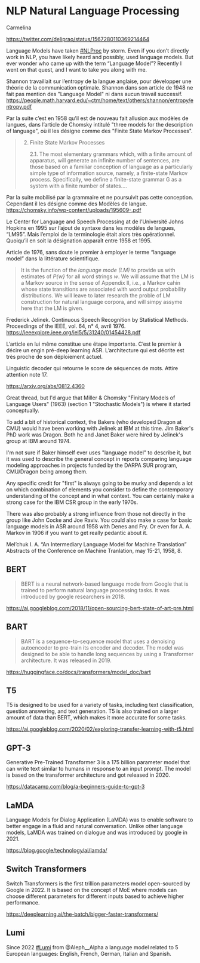 # NLP Natural Language Processing

Carmelina

https://twitter.com/deliprao/status/1567280110369214464

Language Models have taken [#NLProc](https://twitter.com/hashtag/NLProc?src=hashtag_click) by storm. Even if you don’t directly work in NLP, you have likely heard and possibly, used language models. But ever wonder who came up with the term “Language Model”? Recently I went on that quest, and I want to take you along with me.

Shannon travaillait sur l’entropy de la langue anglaise, pour développer une théorie de la communication optimale. Shannon dans son article de 1948 ne fait pas mention des "Language Model" ni dans aucun travail successif. https://people.math.harvard.edu/~ctm/home/text/others/shannon/entropy/entropy.pdf

Par la suite c’est en 1958 qu’il est de nouveau fait allusion aux modèles de langues, dans l’article de Chomsky intitulé "three models for the description of language", où il les désigne comme des "Finite State Markov Processes".

> 2. Finite State Markov Processes
>
>    2.1. The most elementary grammars which, with a finite amount of apparatus, will generate an infinite number of sentences, are those based on a familiar conception of language as a particularly simple type of information source, namely, a finite-state Markov process. Specifically, we define a finite-state grammar G as a system with a finite number of states.... 

Par la suite mobilisé par la grammaire et ne poursuivit pas cette conception. Cependant il les désigne comme des Modèles de langue. https://chomsky.info/wp-content/uploads/195609-.pdf

Le Center for Language and Speech Processing at de l’Université Johns Hopkins en 1995 sur l’ajout de syntaxe dans les modèles de langues, “LM95”. Mais l’emploi de la terminologie était alors très opérationnel. Quoiqu’il en soit la désignation apparaît entre 1958 et 1995.

Article de 1976, sans doute le premier à employer le terme “language model” dans la littérature scientifique.

> It is the function of the *language mode (LM)* to provide us with estimates of *P{w}* for all word strings *w*. We will assume that the LM is a Markov source in the sense of Appendix II, i.e., a Markov cahin whose state transitions are associated with word output probability distributions. We will leave to later research the proble of LM construction for natural language corpora, and will simpy assyme here that the LM is given.

Frederick Jelinek. Continuous Speech Recognition by Statistical Methods. Proceedings of the IEEE, vol. 64, n° 4, avril 1976. https://ieeexplore.ieee.org/iel5/5/31240/01454428.pdf

L’article en lui même constitue une étape importante. C’est le premier à décire un engin pré-deep learning ASR. L’architecture qui est décrite est très proche de son déploiement actuel.

Linguistic decoder qui retourne le score de séquences de mots. Attire attention note 17.

https://arxiv.org/abs/0812.4360

Great thread, but I'd argue that Miller & Chomsky "Finitary Models of Language Users" (1963) (section 1 "Stochastic Models") is where it started conceptually.

To add a bit of historical context, the Bakers (who developed Dragon at CMU) would have been working with Jelinek at IBM at this time. Jim Baker's PhD work was Dragon. Both he and Janet Baker were hired by Jelinek's group at IBM around 1974.

I'm not sure if Baker himself ever uses "language model" to describe it, but it was used to describe the general concept in reports comparing language modeling approaches in projects funded by the DARPA SUR program, CMU/Dragon being among them.

Any specific credit for "first" is always going to be murky and depends a lot on which combination of elements you consider to define the contemporary understanding of the concept and in what context. You can certainly make a strong case for the IBM CSR group in the early 1970s.

There was also probably a strong influence from those not directly in the group like John Cocke and Joe Raviv. You could also make a case for basic language models in ASR around 1958 with Denes and Fry. Or even for A. A. Markov in 1906 if you want to get really pedantic about it.

Mel’chuk I. A. “An Intermediary Language Model for Machine Translation” Abstracts of the Conference on Machine Tranlation, may 15-21, 1958, 8.

## BERT

> BERT is a neural network-based language mode from Google that is trained to perform natural language processing tasks. It was introduced by google researchers in 2018. 

https://ai.googleblog.com/2018/11/open-sourcing-bert-state-of-art-pre.html

## BART 

> BART is a sequence-to-sequence model that uses a denoising autoencoder to pre-train its encoder and decoder. The model was designed to be able to handle long sequences by using a Transformer architecture. It was released in 2019.

https://huggingface.co/docs/transformers/model_doc/bart

## T5 

T5 is designed to be used for a variety of tasks, including text classification, question answering, and text generation. T5 is also trained on a larger amount of data than BERT, which makes it more accurate for some tasks.

https://ai.googleblog.com/2020/02/exploring-transfer-learning-with-t5.html

## GPT-3 

Generative Pre-Trained Transformer 3 is a 175 billion parameter model that can write text similar to humans in response to an input prompt. The model is based on the transformer architecture and got released in 2020.

https://datacamp.com/blog/a-beginners-guide-to-gpt-3

## LaMDA 

Language Models for Dialog Application (LaMDA) was to enable software to better engage in a fluid and natural conversation. Unlike other language models, LaMDA was trained on dialogue and was introduced by google in 2021.

https://blog.google/technology/ai/lamda/

## Switch Transformers

Switch Transformers is the first trillion parameters model open-sourced by Google in 2022. It is based on the concept of MoE where models can choose different parameters for different inputs based to achieve higher performance.

https://deeplearning.ai/the-batch/bigger-faster-transformers/

## Lumi

Since 2022 [#Lumi](https://twitter.com/hashtag/Lumi?src=hashtag_click) from @Aleph__Alpha a language model related to 5 European languages: English, French, German, Italian and Spanish.

